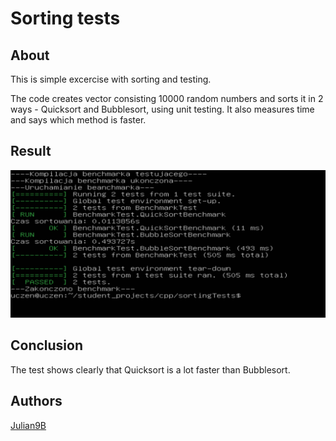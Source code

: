 # Sorting tests

## About
This is simple excercise with sorting and testing. 
 
The code creates vector consisting 10000 random numbers and sorts it in 2 ways - Quicksort and Bubblesort, using unit testing. It also measures time and says which method is faster.

## Result
![Result in console](../../images/TestResult.PNG)

## Conclusion
The test shows clearly that Quicksort is a lot faster than Bubblesort.

## Authors
[Julian9B](https://github.com/Julian9B)

